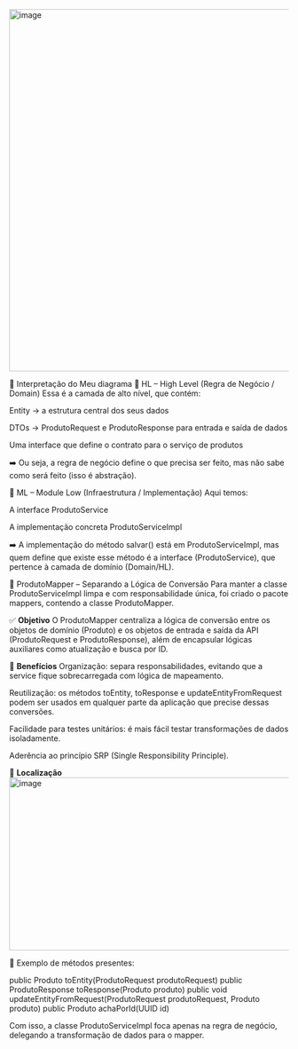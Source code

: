 <img width="712" height="653" alt="image" src="https://github.com/user-attachments/assets/d258834f-faa4-4e50-a5ac-ee369231c57b" />

🧭 Interpretação do Meu diagrama
🔹 HL – High Level (Regra de Negócio / Domain)
Essa é a camada de alto nível, que contém:

Entity → a estrutura central dos seus dados

DTOs → ProdutoRequest e ProdutoResponse para entrada e saída de dados

Uma interface que define o contrato para o serviço de produtos

➡️ Ou seja, a regra de negócio define o que precisa ser feito, mas não sabe como será feito (isso é abstração).

🔹 ML – Module Low (Infraestrutura / Implementação)
Aqui temos:

A interface ProdutoService

A implementação concreta ProdutoServiceImpl

➡️ A implementação do método salvar() está em ProdutoServiceImpl, mas quem define que existe esse método é a interface (ProdutoService), que pertence à camada de domínio (Domain/HL).


🧩 ProdutoMapper – Separando a Lógica de Conversão
Para manter a classe ProdutoServiceImpl limpa e com responsabilidade única, foi criado o pacote mappers, contendo a classe ProdutoMapper.

✅ **Objetivo**
O ProdutoMapper centraliza a lógica de conversão entre os objetos de domínio (Produto) e os objetos de entrada e saída da API (ProdutoRequest e ProdutoResponse), além de encapsular lógicas auxiliares como atualização e busca por ID.

🚀 **Benefícios**
Organização: separa responsabilidades, evitando que a service fique sobrecarregada com lógica de mapeamento.

Reutilização: os métodos toEntity, toResponse e updateEntityFromRequest podem ser usados em qualquer parte da aplicação que precise dessas conversões.

Facilidade para testes unitários: é mais fácil testar transformações de dados isoladamente.

Aderência ao princípio SRP (Single Responsibility Principle).

📁 **Localização**
<img width="832" height="312" alt="image" src="https://github.com/user-attachments/assets/ebeda6cd-949b-4597-8b2c-ddfcddef00a9" />

🔧 Exemplo de métodos presentes:

public Produto toEntity(ProdutoRequest produtoRequest)
public ProdutoResponse toResponse(Produto produto)
public void updateEntityFromRequest(ProdutoRequest produtoRequest, Produto produto)
public Produto achaPorId(UUID id)

Com isso, a classe ProdutoServiceImpl foca apenas na regra de negócio, delegando a transformação de dados para o mapper.

